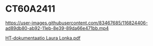 # CT60A2411


https://user-images.githubusercontent.com/83467685/116824406-ad89db80-ab92-11eb-8e39-89da66e471bb.mp4

[HT-dokumentaatio Laura Lonka.pdf](https://github.com/LauraLonka/CT60A2411/files/6412092/HT-dokumentaatio.Laura.Lonka.pdf)
